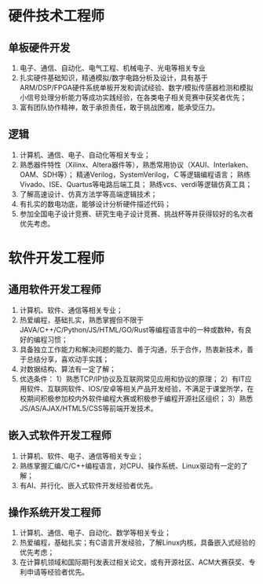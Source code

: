 # 硬件技术工程师

## 单板硬件开发

1. 电子、通信、自动化、电气工程、机械电子、光电等相关专业
2. 扎实硬件基础知识，精通模拟/数字电路分析及设计，具有基于ARM/DSP/FPGA硬件系统单板开发和调试经验、数字/模拟传感器检测和模拟小信号处理分析能力等成功实践经验，在各类电子相关竞赛中获奖者优先；
3. 富有团队协作精神，敢于承担责任，敢于挑战困难，能承受压力。



## 逻辑

1. 计算机、通信、电子、自动化等相关专业；
2. 熟悉器件特性（Xilinx、Altera器件等），熟悉常用协议（XAUI、Interlaken、OAM、SDH等）； 精通Verilog，SystemVerilog，Ｃ等逻辑编程语言； 熟练Vivado、ISE、Quartus等电路后端工具； 熟练vcs、verdi等逻辑仿真工具；
3. 了解高速设计、仿真方法学等高端逻辑技术；
4. 有扎实的数电功底，能够设计分析硬件描述代码；
5. 参加全国电子设计竞赛、研究生电子设计竞赛、挑战杯等并获得较好的名次者优先考虑。



# 软件开发工程师

## 通用软件开发工程师

1. 计算机、软件、通信等相关专业；
2. 热爱编程，基础扎实，熟悉掌握但不限于JAVA/C++/C/Python/JS/HTML/GO/Rust等编程语言中的一种或数种，有良好的编程习惯；
3. 具备独立工作能力和解决问题的能力、善于沟通，乐于合作，热衷新技术，善于总结分享，喜欢动手实践；
4. 对数据结构、算法有一定了解；
5. 优选条件：
   1）熟悉TCP/IP协议及互联网常见应用和协议的原理；
   2）有IT应用软件、互联网软件、IOS/安卓等相关产品开发经验，不满足于课堂所学，在校期间积极参加校内外软件编程大赛或积极参于编程开源社区组织；
   3）熟悉JS/AS/AJAX/HTML5/CSS等前端开发技术。



## 嵌入式软件开发工程师

1. 计算机、软件、电子、通信等相关专业；
2. 熟练掌握汇编/C/C++编程语言，对CPU、操作系统、Linux驱动有一定的了解；
3. 有AI、并行化、嵌入式软件开发经验者优先。



## 操作系统开发工程师

1. 计算机、通信、电子、自动化、数学等相关专业；
2. 热爱编程，基础扎实；有C语言开发经验，了解Linux内核，具备嵌入式经验的优先考虑；
3. 在计算机领域和国际期刊发表过相关论文，或有开源社区、ACM大赛获奖、专利申请等经验者优先。